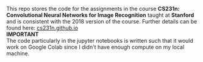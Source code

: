 This repo stores the code for the assignments in the course **CS231n: Convolutional Neural Networks for Image Recognition** taught at **Stanford** and is consistent with the 2018 version of the course. Further details can be found here: [cs231n.github.io](https://cs231n.github.io)  
**IMPORTANT**  
The code particularly in the jupyter notebooks is written such that it would work on Google Colab since I didn't have enough compute on my local machine.